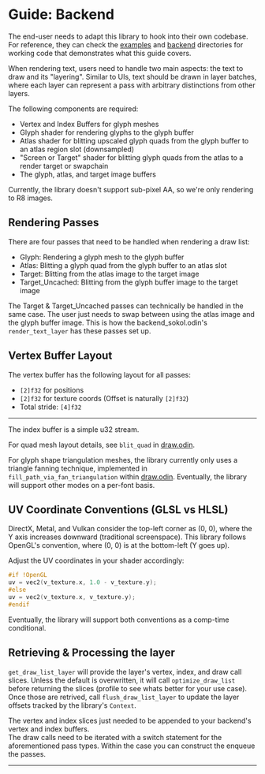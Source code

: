 # Guide: Backend

The end-user needs to adapt this library to hook into their own codebase. For reference, they can check the [examples](../examples/) and [backend](../backend/) directories for working code that demonstrates what this guide covers.

When rendering text, users need to handle two main aspects: the text to draw and its "layering". Similar to UIs, text should be drawn in layer batches, where each layer can represent a pass with arbitrary distinctions from other layers.

The following components are required:

* Vertex and Index Buffers for glyph meshes
* Glyph shader for rendering glyphs to the glyph buffer
* Atlas shader for blitting upscaled glyph quads from the glyph buffer to an atlas region slot (downsampled)
* "Screen or Target" shader for blitting glyph quads from the atlas to a render target or swapchain
* The glyph, atlas, and target image buffers

Currently, the library doesn't support sub-pixel AA, so we're only rendering to R8 images.

## Rendering Passes

There are four passes that need to be handled when rendering a draw list:

* Glyph: Rendering a glyph mesh to the glyph buffer
* Atlas: Blitting a glyph quad from the glyph buffer to an atlas slot
* Target: Blitting from the atlas image to the target image
* Target_Uncached: Blitting from the glyph buffer image to the target image

The Target & Target_Uncached passes can technically be handled in the same case. The user just needs to swap between using the atlas image and the glyph buffer image. This is how the backend_sokol.odin's `render_text_layer` has these passes set up.

## Vertex Buffer Layout

The vertex buffer has the following layout for all passes:

* `[2]f32` for positions
* `[2]f32` for texture coords (Offset is naturally `[2]f32`)
* Total stride: `[4]f32`

---

The index buffer is a simple u32 stream.

For quad mesh layout details, see `blit_quad` in [draw.odin](../vefontcache/draw.odin).

For glyph shape triangulation meshes, the library currently only uses a triangle fanning technique, implemented in `fill_path_via_fan_triangulation` within [draw.odin](../vefontcache/draw.odin). Eventually, the library will support other modes on a per-font basis.

## UV Coordinate Conventions (GLSL vs HLSL)

DirectX, Metal, and Vulkan consider the top-left corner as (0, 0), where the Y axis increases downward (traditional screenspace). This library follows OpenGL's convention, where (0, 0) is at the bottom-left (Y goes up).

Adjust the UV coordinates in your shader accordingly:

```c
#if !OpenGL
uv = vec2(v_texture.x, 1.0 - v_texture.y);
#else
uv = vec2(v_texture.x, v_texture.y);
#endif
```

Eventually, the library will support both conventions as a comp-time conditional.

## Retrieving & Processing the layer

`get_draw_list_layer` will provide the layer's vertex, index, and draw call slices. Unless the default is overwritten, it will call `optimize_draw_list` before returning the slices (profile to see whats better for your use case).  
Once those are retrived, call `flush_draw_list_layer` to update the layer offsets tracked by the library's `Context`.

The vertex and index slices just needed to be appended to your backend's vertex and index buffers.  
The draw calls need to be iterated with a switch statement for the aforementioned pass types. Within the case you can construct the enqueue the passes.

---
